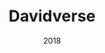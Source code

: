 ---
date: '2018'
title: 'Davidverse'
type: 'Design'
tools:
  - Adobe XD
blurb: Ruthlessly minimalist mockups for a desktop fantasy role-playing game.
is_wip: true
---